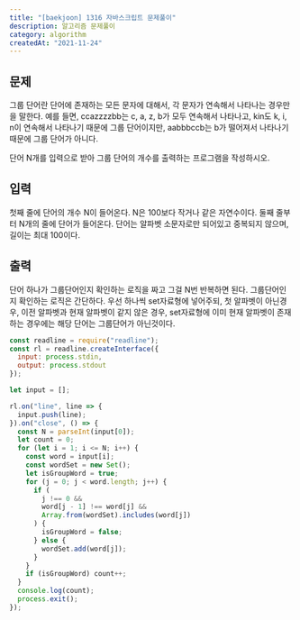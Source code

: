 ```yaml
---
title: "[baekjoon] 1316 자바스크립트 문제풀이"
description: 알고리즘 문제풀이
category: algorithm
createdAt: "2021-11-24"
---
```


## 문제

그룹 단어란 단어에 존재하는 모든 문자에 대해서, 각 문자가 연속해서 나타나는 경우만을 말한다. 예를 들면, ccazzzzbb는 c, a, z, b가 모두 연속해서 나타나고, kin도 k, i, n이 연속해서 나타나기 때문에 그룹 단어이지만, aabbbccb는 b가 떨어져서 나타나기 때문에 그룹 단어가 아니다.

단어 N개를 입력으로 받아 그룹 단어의 개수를 출력하는 프로그램을 작성하시오.

## 입력

첫째 줄에 단어의 개수 N이 들어온다. N은 100보다 작거나 같은 자연수이다. 둘째 줄부터 N개의 줄에 단어가 들어온다. 단어는 알파벳 소문자로만 되어있고 중복되지 않으며, 길이는 최대 100이다.

## 출력

단어 하나가 그룹단어인지 확인하는 로직을 짜고 그걸 N번 반복하면 된다.
그룹단어인지 확인하는 로직은 간단하다. 우선 하나씩 set자료형에 넣어주되, 첫 알파벳이 아닌경우, 이전 알파벳과 현재 알파벳이 같지 않은 경우, set자료형에 이미 현재 알파벳이 존재하는 경우에는 해당 단어는 그룹단어가 아닌것이다.

```jsx
const readline = require("readline");
const rl = readline.createInterface({
  input: process.stdin,
  output: process.stdout
});

let input = [];

rl.on("line", line => {
  input.push(line);
}).on("close", () => {
  const N = parseInt(input[0]);
  let count = 0;
  for (let i = 1; i <= N; i++) {
    const word = input[i];
    const wordSet = new Set();
    let isGroupWord = true;
    for (j = 0; j < word.length; j++) {
      if (
        j !== 0 &&
        word[j - 1] !== word[j] &&
        Array.from(wordSet).includes(word[j])
      ) {
        isGroupWord = false;
      } else {
        wordSet.add(word[j]);
      }
    }
    if (isGroupWord) count++;
  }
  console.log(count);
  process.exit();
});
```
